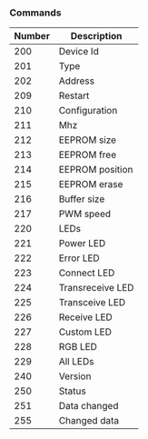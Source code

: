 ### Commands
| Number | Description      |
|--------|------------------|
| 200    | Device Id        |
| 201    | Type             |
| 202    | Address          |
| 209    | Restart          |
| 210    | Configuration    |
| 211    | Mhz              |
| 212    | EEPROM size      |
| 213    | EEPROM free      |
| 214    | EEPROM position  |
| 215    | EEPROM erase     |
| 216    | Buffer size      |
| 217    | PWM speed        |
| 220    | LEDs             |
| 221    | Power LED        |
| 222    | Error LED        |
| 223    | Connect LED      |
| 224    | Transreceive LED |
| 225    | Transceive LED   |
| 226    | Receive LED      |
| 227    | Custom LED       |
| 228    | RGB LED          |
| 229    | All LEDs         |
| 240    | Version          |
| 250    | Status           |
| 251    | Data changed     |
| 255    | Changed data     |